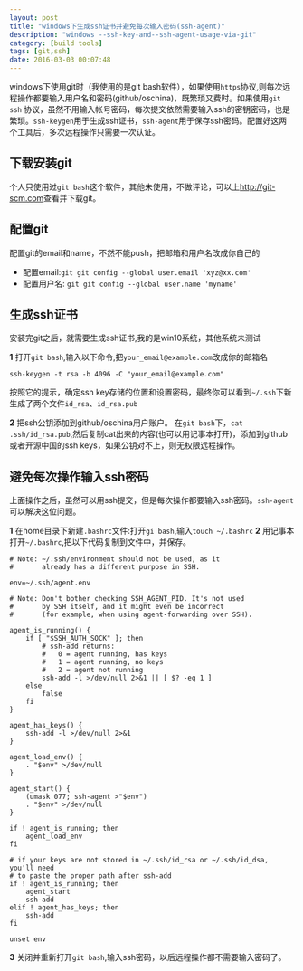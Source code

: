 ```yaml
---
layout: post
title: "windows下生成ssh证书并避免每次输入密码(ssh-agent)"
description: "windows --ssh-key-and--ssh-agent-usage-via-git"
category: [build tools]
tags: [git,ssh]
date: 2016-03-03 00:07:48
---
```


windows下使用git时（我使用的是git bash软件），如果使用`https`协议,则每次远程操作都要输入用户名和密码(github/oschina)，既繁琐又费时。如果使用`git ssh`	协议，虽然不用输入帐号密码，每次提交依然需要输入ssh的密钥密码，也是繁琐。`ssh-keygen`用于生成ssh证书，`ssh-agent`用于保存ssh密码。配置好这两个工具后，多次远程操作只需要一次认证。<!-- more -->

## 下载安装git
个人只使用过`git bash`这个软件，其他未使用，不做评论，可以上<http://git-scm.com>查看并下载git。

## 配置git

配置git的email和name，不然不能push，把邮箱和用户名改成你自己的

* 配置email:`git git config --global user.email 'xyz@xx.com' `
* 配置用户名: `git git config --global user.name 'myname' `


## 生成ssh证书
安装完git之后，就需要生成ssh证书,我的是win10系统，其他系统未测试

**1** 打开`git bash`,输入以下命令,把`your_email@example.com`改成你的邮箱名


``` shell
ssh-keygen -t rsa -b 4096 -C "your_email@example.com"
```
按照它的提示，确定ssh key存储的位置和设置密码，最终你可以看到`~/.ssh`下新生成了两个文件`id_rsa`、`id_rsa.pub`

**2** 把ssh公钥添加到github/oschina用户账户。
在`git bash`下，`cat .ssh/id_rsa.pub`,然后复制cat出来的内容(也可以用记事本打开)，添加到github或者开源中国的ssh keys，如果公钥对不上，则无权限远程操作。

## 避免每次操作输入ssh密码
上面操作之后，虽然可以用ssh提交，但是每次操作都要输入ssh密码。`ssh-agent`可以解决这位问题。

**1** 在home目录下新建`.bashrc`文件:打开`gi bash`,输入`touch ~/.bashrc`
**2** 用记事本打开`~/.bashrc`,把以下代码复制到文件中，并保存。

```
# Note: ~/.ssh/environment should not be used, as it
#       already has a different purpose in SSH.

env=~/.ssh/agent.env

# Note: Don't bother checking SSH_AGENT_PID. It's not used
#       by SSH itself, and it might even be incorrect
#       (for example, when using agent-forwarding over SSH).

agent_is_running() {
    if [ "$SSH_AUTH_SOCK" ]; then
        # ssh-add returns:
        #   0 = agent running, has keys
        #   1 = agent running, no keys
        #   2 = agent not running
        ssh-add -l >/dev/null 2>&1 || [ $? -eq 1 ]
    else
        false
    fi
}

agent_has_keys() {
    ssh-add -l >/dev/null 2>&1
}

agent_load_env() {
    . "$env" >/dev/null
}

agent_start() {
    (umask 077; ssh-agent >"$env")
    . "$env" >/dev/null
}

if ! agent_is_running; then
    agent_load_env
fi

# if your keys are not stored in ~/.ssh/id_rsa or ~/.ssh/id_dsa, you'll need
# to paste the proper path after ssh-add
if ! agent_is_running; then
    agent_start
    ssh-add
elif ! agent_has_keys; then
    ssh-add
fi

unset env
```
**3** 关闭并重新打开`git bash`,输入ssh密码，以后远程操作都不需要输入密码了。


